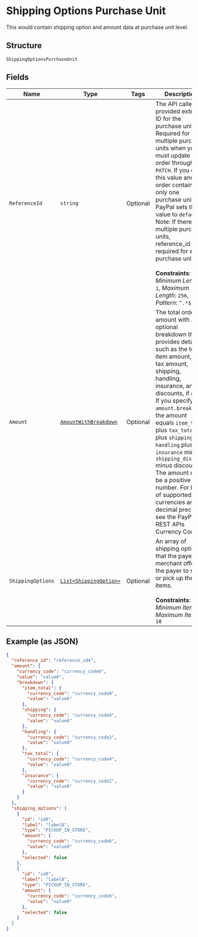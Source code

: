 
# Shipping Options Purchase Unit

This would contain shipping option and amount data at purchase unit level.

## Structure

`ShippingOptionsPurchaseUnit`

## Fields

| Name | Type | Tags | Description |
|  --- | --- | --- | --- |
| `ReferenceId` | `string` | Optional | The API caller-provided external ID for the purchase unit. Required for multiple purchase units when you must update the order through `PATCH`. If you omit this value and the order contains only one purchase unit, PayPal sets this value to `default`. Note: If there are multiple purchase units, reference_id is required for each purchase unit.<br><br>**Constraints**: *Minimum Length*: `1`, *Maximum Length*: `256`, *Pattern*: `^.*$` |
| `Amount` | [`AmountWithBreakdown`](../../doc/models/amount-with-breakdown.md) | Optional | The total order amount with an optional breakdown that provides details, such as the total item amount, total tax amount, shipping, handling, insurance, and discounts, if any. If you specify `amount.breakdown`, the amount equals `item_total` plus `tax_total` plus `shipping` plus `handling` plus `insurance` minus `shipping_discount` minus discount. The amount must be a positive number. For listed of supported currencies and decimal precision, see the PayPal REST APIs Currency Codes. |
| `ShippingOptions` | [`List<ShippingOption>`](../../doc/models/shipping-option.md) | Optional | An array of shipping options that the payee or merchant offers to the payer to ship or pick up their items.<br><br>**Constraints**: *Minimum Items*: `1`, *Maximum Items*: `10` |

## Example (as JSON)

```json
{
  "reference_id": "reference_id4",
  "amount": {
    "currency_code": "currency_code6",
    "value": "value0",
    "breakdown": {
      "item_total": {
        "currency_code": "currency_code0",
        "value": "value6"
      },
      "shipping": {
        "currency_code": "currency_code0",
        "value": "value6"
      },
      "handling": {
        "currency_code": "currency_code2",
        "value": "value8"
      },
      "tax_total": {
        "currency_code": "currency_code4",
        "value": "value0"
      },
      "insurance": {
        "currency_code": "currency_code2",
        "value": "value8"
      }
    }
  },
  "shipping_options": [
    {
      "id": "id8",
      "label": "label8",
      "type": "PICKUP_IN_STORE",
      "amount": {
        "currency_code": "currency_code6",
        "value": "value0"
      },
      "selected": false
    },
    {
      "id": "id8",
      "label": "label8",
      "type": "PICKUP_IN_STORE",
      "amount": {
        "currency_code": "currency_code6",
        "value": "value0"
      },
      "selected": false
    }
  ]
}
```

